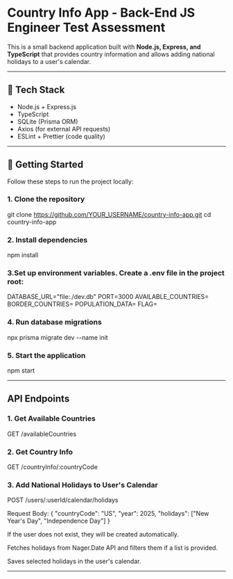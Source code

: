 # Country Info App - Back-End JS Engineer Test Assessment

This is a small backend application built with **Node.js, Express, and TypeScript** that provides country information and allows adding national holidays to a user's calendar.

---

## 📌 Tech Stack

- Node.js + Express.js
- TypeScript
- SQLite (Prisma ORM)
- Axios (for external API requests)
- ESLint + Prettier (code quality)

---

## 🚀 Getting Started

Follow these steps to run the project locally:

### 1. Clone the repository
git clone https://github.com/YOUR_USERNAME/country-info-app.git
cd country-info-app

### 2. Install dependencies
npm install

### 3.Set up environment variables. Create a .env file in the project root:
DATABASE_URL="file:./dev.db"
PORT=3000
AVAILABLE_COUNTRIES=
BORDER_COUNTRIES=
POPULATION_DATA=
FLAG=

### 4. Run database migrations
npx prisma migrate dev --name init

### 5. Start the application
npm start

---

## API Endpoints

### 1. Get Available Countries
GET /availableCountries

### 2. Get Country Info
GET /countryInfo/:countryCode

### 3. Add National Holidays to User's Calendar
POST /users/:userId/calendar/holidays

Request Body:
{
    "countryCode": "US",
    "year": 2025,
    "holidays": ["New Year's Day", "Independence Day"]
}


If the user does not exist, they will be created automatically.

Fetches holidays from Nager.Date API and filters them if a list is provided.

Saves selected holidays in the user's calendar.



---






